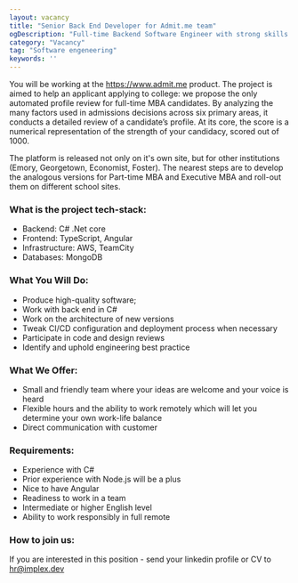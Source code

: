 ```yaml
---
layout: vacancy
title: "Senior Back End Developer for Admit.me team"
ogDescription: "Full-time Backend Software Engineer with strong skills in C# and .NET for a platform that offers step-by-step guides through the admissions process of the best high schools in USA."
category: "Vacancy"
tag: "Software engeneering"
keywords: ''
---
```


You will be working at the https://www.admit.me product. The project is aimed to help an applicant applying to college: we propose the only automated profile review for full-time MBA candidates. By analyzing the many factors used in admissions decisions across six primary areas, it conducts a detailed review of a candidate’s profile. At its core, the score is a numerical representation of the strength of your candidacy, scored out of 1000.

The platform is released not only on it's own site, but for other institutions (Emory, Georgetown, Economist, Foster). The nearest steps are to develop the analogous versions for Part-time MBA and Executive MBA and roll-out them on different school sites.

### What is the project tech-stack:

- Backend: C# .Net core
- Frontend: TypeScript, Angular
- Infrastructure: AWS, TeamCity
- Databases: MongoDB

### What You Will Do:

- Produce high-quality software;
- Work with back end in C#
- Work on the architecture of new versions
- Tweak CI/CD configuration and deployment process when necessary
- Participate in code and design reviews
- Identify and uphold engineering best practice

### What We Offer:

- Small and friendly team where your ideas are welcome and your voice is heard
- Flexible hours and the ability to work remotely which will let you determine your own work-life balance
- Direct communication with customer

### Requirements:

- Experience with C#
- Prior experience with Node.js will be a plus
- Nice to have Angular
- Readiness to work in a team
- Intermediate or higher English level
- Ability to work responsibly in full remote

### How to join us:

If you are interested in this position - send your linkedin profile or CV to hr@implex.dev
